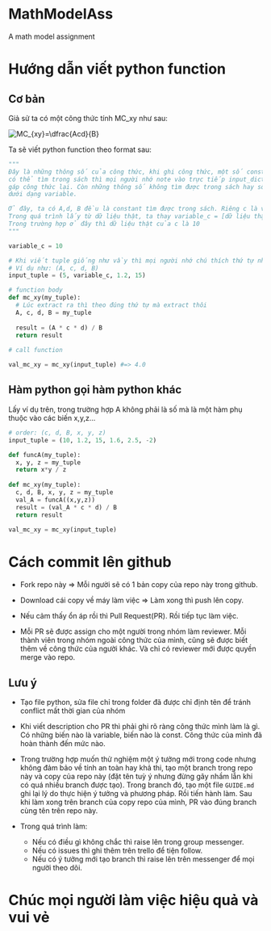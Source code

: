 # MathModelAss
A math model assignment

# Hướng dẫn viết python function

## Cơ bản
Giả sử ta có một công thức tính MC_xy như sau:

![MC_{xy}=\dfrac{A*c*d}{B}](https://latex.codecogs.com/svg.latex?MC_{xy}=\dfrac{A*c*d}{B})

Ta sẽ viết python function theo format sau:

```python
"""
Đây là những thông số của công thức, khi ghi công thức, một số constant như hệ số nhiệt tạo ra bởi máy, ...
có thể tìm trong sách thì mọi người nhớ note vào trực tiếp input_dict của mình nha. Để tiện khi chúng ta
gáp công thức lại. Còn những thông số không tìm được trong sách hay số từ dữ liệu thật thì để
dưới dạng variable.

Ở đây, ta có A,d, B đều là constant tìm được trong sách. Riêng c là variable. 
Trong quá trình lấy từ dữ liệu thật, ta thay variable_c = [dữ liệu thật].
Trong trường hợp ở đây thì dữ liệu thật của c là 10
"""

variable_c = 10

# Khi viết tuple giống như vầy thì mọi người nhớ chú thích thứ tự nha.
# Ví dụ như: (A, c, d, B)
input_tuple = (5, variable_c, 1.2, 15)

# function body
def mc_xy(my_tuple):
  # Lúc extract ra thì theo đúng thứ tự mà extract thôi
  A, c, d, B = my_tuple
  
  result = (A * c * d) / B
  return result
  
# call function

val_mc_xy = mc_xy(input_tuple) #=> 4.0
```

## Hàm python gọi hàm python khác
Lấy ví dụ trên, trong trường hợp A không phải là số mà là một hàm phụ thuộc vào các biến x,y,z...

```python
# order: (c, d, B, x, y, z)
input_tuple = (10, 1.2, 15, 1.6, 2.5, -2)

def funcA(my_tuple):
  x, y, z = my_tuple
  return x*y / z
  
def mc_xy(my_tuple):
  c, d, B, x, y, z = my_tuple
  val_A = funcA((x,y,z))
  result = (val_A * c * d) / B
  return result 
  
val_mc_xy = mc_xy(input_tuple)
```

# Cách commit lên github
- Fork repo này => Mỗi người sẽ có 1 bản copy của repo này trong github.

- Download cái copy về máy làm việc => Làm xong thì push lên copy.

- Nếu cảm thấy ổn áp rồi thì Pull Request(PR). Rồi tiếp tục làm việc.

- Mỗi PR sẽ được assign cho một người trong nhóm làm reviewer. Mỗi thành viên trong nhóm ngoài công thức của mình, cũng sẽ được biết thêm về công thức của người khác. Và chỉ có reviewer mới được quyền merge vào repo.

## Lưu ý
- Tạo file python, sửa file chỉ trong folder đã được chỉ định tên để tránh conflict mất thời gian của nhóm

- Khi viết description cho PR thì phải ghi rõ ràng công thức mình làm là gì. Có những biến nào là variable, biến nào là const. Công thức của mình đã hoàn thành đến mức nào.

- Trong trường hợp muốn thử nghiệm một ý tưởng mới trong code nhưng không đảm bảo về tính an toàn hay khả thi, tạo một branch trong repo này và copy của repo này
(đặt tên tuỳ ý nhưng đừng gây nhầm lẫn khi có quá nhiều branch được tạo). Trong branch đó, tạo một file `GUIDE.md` ghi lại lý do thực hiện ý tưởng và phương pháp. 
Rồi tiến hành làm. Sau khi làm xong trên branch của copy repo của mình, PR vào đúng branch cùng tên trên repo này.

- Trong quá trình làm:
  + Nếu có điều gì không chắc thì raise lên trong group messenger.
  + Nếu có issues thì ghi thêm trên trello để tiện follow.
  + Nếu có ý tưởng mới tạo branch thì raise lên trên messenger để mọi người theo dõi.
  
# Chúc mọi người làm việc hiệu quả và vui vẻ
